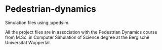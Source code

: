 # Pedestrian-dynamics
Simulation files using jupedsim.

All the project files are in association with the Pedestrian Dynamics course from M.Sc. in Computer Simulation of Science degree at the Bergische Universität Wuppertal.
